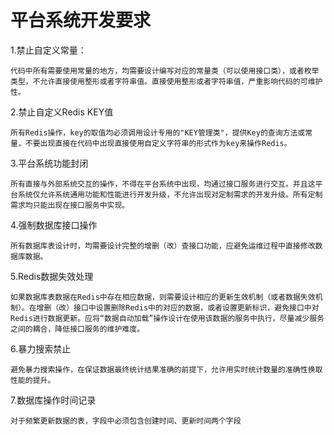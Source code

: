 # 平台系统开发要求
1.禁止自定义常量：

    代码中所有需要使用常量的地方，均需要设计编写对应的常量类（可以使用接口类），或者枚举类型，不允许直接使用整形或者字符串值。直接使用整形或者字符串值，严重影响代码的可维护性。

2.禁止自定义Redis KEY值

    所有Redis操作，key的取值均必须调用设计专用的"KEY管理类"，提供Key的查询方法或常量，不要出现直接在代码中出现直接使用自定义字符串的形式作为key来操作Redis。

3.平台系统功能封闭

    所有直接与外部系统交互的操作，不得在平台系统中出现，均通过接口服务进行交互。并且这平台系统仅允许系统通用功能和性能进行开发升级，不允许出现对定制需求的开发升级。所有定制需求均只能出现在接口服务中实现。

4.强制数据库接口操作

    所有数据库表设计时，均需要设计完整的增删（改）查接口功能，应避免运维过程中直接修改数据库数据。

5.Redis数据失效处理

    如果数据库表数据在Redis中存在相应数据，则需要设计相应的更新生效机制（或者数据失效机制）。在增删（改）接口中设置删除Redis中的对应的数据，或者设置更新标识，避免接口中对Redis进行数据更新。应将“数据自动加载”操作设计在使用该数据的服务中执行，尽量减少服务之间的耦合，降低接口服务的维护难度。

6.暴力搜索禁止

    避免暴力搜索操作，在保证数据最终统计结果准确的前提下，允许用实时统计数量的准确性换取性能的提升。


7.数据库操作时间记录

    对于频繁更新数据的表，字段中必须包含创建时间、更新时间两个字段
